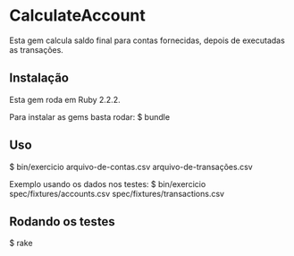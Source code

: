 # CalculateAccount

  Esta gem calcula saldo final para contas fornecidas, depois de executadas as transações.

## Instalação

  Esta gem roda em Ruby 2.2.2.
  
  Para instalar as gems basta rodar:
    $ bundle

## Uso
  $ bin/exercicio arquivo-de-contas.csv arquivo-de-transações.csv
  
  Exemplo usando os dados nos testes:
  $ bin/exercicio spec/fixtures/accounts.csv spec/fixtures/transactions.csv

## Rodando os testes
  $ rake
